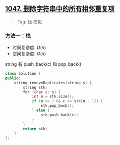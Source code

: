 ## [1047. 删除字符串中的所有相邻重复项](https://leetcode.cn/problems/remove-all-adjacent-duplicates-in-string/description/)

> Tag: 栈 模拟

### 方法一：栈

* 时间复杂度: ${O(n)}$
* 空间复杂度: ${O(n)}$

string 有 push_back(c) 和 pop_back() 

```cpp
class Solution {
public:
    string removeDuplicates(string s) {
        string stk;
        for (char c: s) {
            int n = stk.size();
            if (n >= 1 && c == stk[n - 1]) {
                stk.pop_back();
            } else {
                stk.push_back(c);
            }
        }
        return stk;
    }
};
```